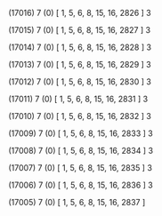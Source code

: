 (17016) 7 (0) [ 1, 5, 6, 8, 15, 16, 2826 ] 3 


(17015) 7 (0) [ 1, 5, 6, 8, 15, 16, 2827 ] 3 


(17014) 7 (0) [ 1, 5, 6, 8, 15, 16, 2828 ] 3 


(17013) 7 (0) [ 1, 5, 6, 8, 15, 16, 2829 ] 3 


(17012) 7 (0) [ 1, 5, 6, 8, 15, 16, 2830 ] 3 


(17011) 7 (0) [ 1, 5, 6, 8, 15, 16, 2831 ] 3 


(17010) 7 (0) [ 1, 5, 6, 8, 15, 16, 2832 ] 3 


(17009) 7 (0) [ 1, 5, 6, 8, 15, 16, 2833 ] 3 


(17008) 7 (0) [ 1, 5, 6, 8, 15, 16, 2834 ] 3 


(17007) 7 (0) [ 1, 5, 6, 8, 15, 16, 2835 ] 3 


(17006) 7 (0) [ 1, 5, 6, 8, 15, 16, 2836 ] 3 


(17005) 7 (0) [ 1, 5, 6, 8, 15, 16, 2837 ]  

